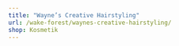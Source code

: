 ```yaml
---
title: "Wayne’s Creative Hairstyling"
url: /wake-forest/waynes-creative-hairstyling/
shop: Kosmetik
---
```

